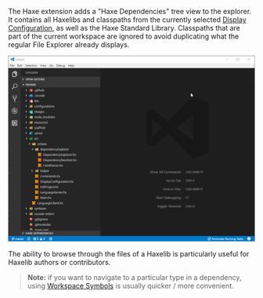 The Haxe extension adds a "Haxe Dependencies" tree view to the explorer. It contains all Haxelibs and classpaths from the currently selected [Display Configuration](https://github.com/vshaxe/vshaxe/wiki/Configuration#display-configurations-and-display-server), as well as the Haxe Standard Library. Classpaths that are part of the current workspace are ignored to avoid duplicating what the regular File Explorer already displays.

![](images/dependency-explorer/tree-view.gif)

The ability to browse through the files of a Haxelib is particularly useful for Haxelib authors or contributors.

> **Note:** if you want to navigate to a particular type in a dependency, using [Workspace Symbols](https://github.com/vshaxe/vshaxe/wiki/Workspace-Symbols) is usually quicker / more convenient.